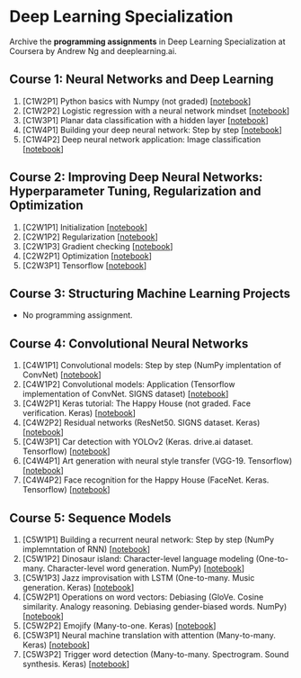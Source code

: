 # Deep Learning Specialization
Archive the **programming assignments** in Deep Learning Specialization at Coursera by Andrew Ng and deeplearning.ai.

## Course 1: Neural Networks and Deep Learning
1. [C1W2P1] Python basics with Numpy (not graded) [[notebook](https://nbviewer.jupyter.org/github/sungjae-cho/deep_learning_specialization/blob/master/C1%20-%20Neural%20Networks%20and%20Deep%20Learning/C1W2P1%20-%20Python%20basics%20with%20Numpy/Python%20Basics%20With%20Numpy%20v3.ipynb)]
2. [C1W2P2] Logistic regression with a neural network mindset [[notebook](https://nbviewer.jupyter.org/github/sungjae-cho/deep_learning_specialization/blob/master/C1%20-%20Neural%20Networks%20and%20Deep%20Learning/C1W2P2%20-%20Logistic%20regression%20as%20a%20neural%20network/Logistic%20Regression%20with%20a%20Neural%20Network%20mindset%20v5.ipynb)]
3. [C1W3P1] Planar data classification with a hidden layer [[notebook](https://nbviewer.jupyter.org/github/sungjae-cho/deep_learning_specialization/blob/master/C1%20-%20Neural%20Networks%20and%20Deep%20Learning/C1W3P1%20-%20Planar%20data%20classification%20with%20one%20hidden%20layer/Planar%20data%20classification%20with%20one%20hidden%20layer%20v5.ipynb)]
4. [C1W4P1] Building your deep neural network: Step by step [[notebook](https://nbviewer.jupyter.org/github/sungjae-cho/deep_learning_specialization/blob/master/C1%20-%20Neural%20Networks%20and%20Deep%20Learning/C1W4P1%20-%20Building%20your%20deep%20neural%20network%20-%20Step%20by%20step/Building%20your%20Deep%20Neural%20Network%20-%20Step%20by%20Step%20v8.ipynb)]
5. [C1W4P2] Deep neural network application: Image classification [[notebook](https://nbviewer.jupyter.org/github/sungjae-cho/deep_learning_specialization/blob/master/C1%20-%20Neural%20Networks%20and%20Deep%20Learning/C1W4P2%20-%20Deep%20neural%20network%20application%20-%20Image%20classification/Deep%20Neural%20Network%20-%20Application%20v8.ipynb)]

## Course 2: Improving Deep Neural Networks: Hyperparameter Tuning, Regularization and Optimization
1. [C2W1P1] Initialization [[notebook](https://nbviewer.jupyter.org/github/sungjae-cho/deep_learning_specialization/blob/master/C2%20-%20Improving%20Deep%20Neural%20Networks%20-%20Hyperparameter%20Tuning%2C%20Regularization%20and%20Optimization/C2W1P1%20-%20Initialization/Initialization.ipynb)]
2. [C2W1P2] Regularization [[notebook](https://nbviewer.jupyter.org/github/sungjae-cho/deep_learning_specialization/blob/master/C2%20-%20Improving%20Deep%20Neural%20Networks%20-%20Hyperparameter%20Tuning%2C%20Regularization%20and%20Optimization/C2W1P2%20-%20Regularization/Regularization.ipynb)]
3. [C2W1P3] Gradient checking [[notebook](https://nbviewer.jupyter.org/github/sungjae-cho/deep_learning_specialization/blob/master/C2%20-%20Improving%20Deep%20Neural%20Networks%20-%20Hyperparameter%20Tuning%2C%20Regularization%20and%20Optimization/C2W1P3%20-%20Gradient%20checking/Gradient%20Checking%20v1.ipynb)]
4. [C2W2P1] Optimization [[notebook](https://nbviewer.jupyter.org/github/sungjae-cho/deep_learning_specialization/blob/master/C2%20-%20Improving%20Deep%20Neural%20Networks%20-%20Hyperparameter%20Tuning%2C%20Regularization%20and%20Optimization/C2W2P1%20-%20Optimization/Optimization%20methods.ipynb)]
5. [C2W3P1] Tensorflow [[notebook](https://nbviewer.jupyter.org/github/sungjae-cho/deep_learning_specialization/blob/master/C2%20-%20Improving%20Deep%20Neural%20Networks%20-%20Hyperparameter%20Tuning%2C%20Regularization%20and%20Optimization/C2W3P1%20-%20Tensorflow/Tensorflow%20Tutorial.ipynb)]

## Course 3: Structuring Machine Learning Projects
* No programming assignment.

## Course 4: Convolutional Neural Networks
1. [C4W1P1] Convolutional models: Step by step (NumPy implentation of ConvNet) [[notebook](https://nbviewer.jupyter.org/github/sungjae-cho/deep_learning_specialization/blob/master/C4%20-%20Convolutional%20Neural%20Networks/C4W1P1%20-%20Convolutional%20model%20-%20Step%20by%20step/Convolution%20model%20-%20Step%20by%20Step%20-%20v2.ipynb)]
2. [C4W1P2] Convolutional models: Application (Tensorflow implementation of ConvNet. SIGNS dataset) [[notebook](https://nbviewer.jupyter.org/github/sungjae-cho/deep_learning_specialization/blob/master/C4%20-%20Convolutional%20Neural%20Networks/C4W1P2%20-%20Convolutional%20model%20-%20Application/Convolution%20model%20-%20Application%20-%20v1.ipynb)]
3. [C4W2P1] Keras tutorial: The Happy House (not graded. Face verification. Keras) [[notebook](https://nbviewer.jupyter.org/github/sungjae-cho/deep_learning_specialization/blob/master/C4%20-%20Convolutional%20Neural%20Networks/C4W2P1%20-%20Keras%20tutorial%20-%20The%20Happy%20House/Keras%20-%20Tutorial%20-%20Happy%20House%20v2.ipynb)]
4. [C4W2P2] Residual networks (ResNet50. SIGNS dataset. Keras) [[notebook](https://nbviewer.jupyter.org/github/sungjae-cho/deep_learning_specialization/blob/master/C4%20-%20Convolutional%20Neural%20Networks/C4W2P2%20-%20ResNets/Residual%20Networks%20-%20v2.ipynb)]
5. [C4W3P1] Car detection with YOLOv2 (Keras. drive.ai dataset. Tensorflow) [[notebook](https://nbviewer.jupyter.org/github/sungjae-cho/deep_learning_specialization/blob/master/C4%20-%20Convolutional%20Neural%20Networks/C4W3P1%20-%20Car%20detection%20for%20autonomous%20driving/Autonomous%20driving%20application%20-%20Car%20detection%20-%20v3.ipynb)]
6. [C4W4P1] Art generation with neural style transfer (VGG-19. Tensorflow) [[notebook](https://nbviewer.jupyter.org/github/sungjae-cho/deep_learning_specialization/blob/master/C4%20-%20Convolutional%20Neural%20Networks/C4W4P1%20-%20Art%20generation%20with%20neural%20style%20transfer/Art%20Generation%20with%20Neural%20Style%20Transfer%20-%20v2.ipynb)]
7. [C4W4P2] Face recognition for the Happy House (FaceNet. Keras. Tensorflow) [[notebook](https://nbviewer.jupyter.org/github/sungjae-cho/deep_learning_specialization/blob/master/C4%20-%20Convolutional%20Neural%20Networks/C4W4P2%20-%20Face%20recognition%20for%20the%20Happy%20House/Face%20Recognition%20for%20the%20Happy%20House%20-%20v3.ipynb)]

## Course 5: Sequence Models
1. [C5W1P1] Building a recurrent neural network: Step by step (NumPy implemntation of RNN) [[notebook](https://nbviewer.jupyter.org/github/sungjae-cho/deep_learning_specialization/blob/master/C5%20-%20Sequence%20Models/C5W1P1%20-%20Building%20a%20Recurrent%20Neural%20Network%20-%20Step%20by%20Step/Building%20a%20Recurrent%20Neural%20Network%20-%20Step%20by%20Step%20-%20v3.ipynb)]
2. [C5W1P2] Dinosaur island: Character-level language modeling (One-to-many. Character-level word generation. NumPy) [[notebook](https://nbviewer.jupyter.org/github/sungjae-cho/deep_learning_specialization/blob/master/C5%20-%20Sequence%20Models/C5W1P2%20-%20Dinosaur%20Island%20--%20Character-level%20language%20model/Dinosaurus%20Island%20--%20Character%20level%20language%20model%20final%20-%20v3.ipynb)]
3. [C5W1P3] Jazz improvisation with LSTM (One-to-many. Music generation. Keras) [[notebook](https://nbviewer.jupyter.org/github/sungjae-cho/deep_learning_specialization/blob/master/C5%20-%20Sequence%20Models/C5W1P3%20-%20Jazz%20improvisation%20with%20LSTM/Improvise%20a%20Jazz%20Solo%20with%20an%20LSTM%20Network%20-%20v3.ipynb)]
4. [C5W2P1] Operations on word vectors: Debiasing (GloVe. Cosine similarity. Analogy reasoning. Debiasing gender-biased words. NumPy) [[notebook](https://nbviewer.jupyter.org/github/sungjae-cho/deep_learning_specialization/blob/master/C5%20-%20Sequence%20Models/C5W2P1%20-%20Word%20Vector%20Representation/Operations%20on%20word%20vectors%20-%20v2.ipynb)]
5. [C5W2P2] Emojify (Many-to-one. Keras) [[notebook](https://nbviewer.jupyter.org/github/sungjae-cho/deep_learning_specialization/blob/master/C5%20-%20Sequence%20Models/C5W2P2%20-%20Emojify/Emojify%20-%20v2.ipynb)]
6. [C5W3P1] Neural machine translation with attention (Many-to-many. Keras) [[notebook](https://nbviewer.jupyter.org/github/sungjae-cho/deep_learning_specialization/blob/master/C5%20-%20Sequence%20Models/C5W3P1%20-%20Neural%20Machine%20Translation%20with%20Attention/Neural%20machine%20translation%20with%20attention%20-%20v4.ipynb)]
7. [C5W3P2] Trigger word detection (Many-to-many. Spectrogram. Sound synthesis. Keras) [[notebook](https://nbviewer.jupyter.org/github/sungjae-cho/deep_learning_specialization/blob/master/C5%20-%20Sequence%20Models/C5W3P2%20-%20Trigger%20word%20detection/Trigger%20word%20detection%20-%20v1.ipynb)]
